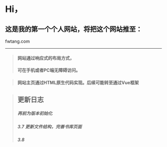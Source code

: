 # Hi，

## 这是我的第一个个人网站，将把这个网站推至：
fwtang.com
***

> #### 网站通过响应式的布局方式，
> #### 可在手机或者PC端无障碍访问。

> #### 网站主页通过HTML原生代码实现。后续可能转至通过Vue框架


> ## 更新日志
> ##### 再前为版本初始化
> ##### 3.7 更新文件结构，完善书库页面
> ##### 3.8